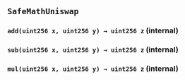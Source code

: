 ## `SafeMathUniswap`






### `add(uint256 x, uint256 y) → uint256 z` (internal)





### `sub(uint256 x, uint256 y) → uint256 z` (internal)





### `mul(uint256 x, uint256 y) → uint256 z` (internal)








